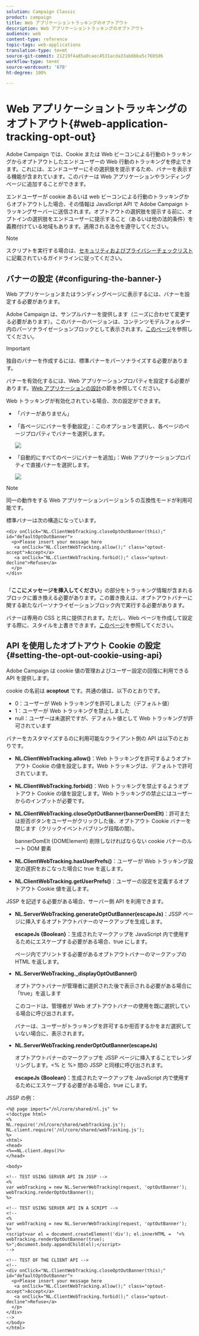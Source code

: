 ```yaml
---
solution: Campaign Classic
product: campaign
title: Web アプリケーショントラッキングのオプトアウト
description: Web アプリケーショントラッキングのオプトアウト
audience: web
content-type: reference
topic-tags: web-applications
translation-type: tm+mt
source-git-commit: 21219f4a85a0caec4531acda33ab8bba5c7605d6
workflow-type: tm+mt
source-wordcount: '670'
ht-degree: 100%

---
```



# Web アプリケーショントラッキングのオプトアウト{#web-application-tracking-opt-out}

Adobe Campaign では、Cookie または Web ビーコンによる行動のトラッキングからオプトアウトしたエンドユーザーの Web 行動のトラッキングを停止できます。これには、エンドユーザーにその選択肢を提示するため、バナーを表示する機能が含まれています。このバナーは Web アプリケーションやランディングページに追加することができます。

エンドユーザーが cookie あるいは web ビーコンによる行動のトラッキングからオプトアウトした場合、その情報は JavaScript API で Adobe Campaign トラッキングサーバーに送信されます。オプトアウトの選択肢を提示する前に、オプトインの選択肢をエンドユーザーに提示すること（あるいは他の法的条件）を義務付けている地域もあります。適用される法令を遵守してください。

>[!NOTE]
>
>スクリプトを実行する場合は、[セキュリティおよびプライバシーチェックリスト](https://helpx.adobe.com/jp/campaign/kb/acc-security.html)に記載されているガイドラインに従ってください。

## バナーの設定 {#configuring-the-banner-}

Web アプリケーションまたはランディングページに表示するには、バナーを設定する必要があります。

Adobe Campaign は、サンプルバナーを提供します（ニーズに合わせて変更する必要があります）。このバナーのバージョンは、コンテンツモデルフォルダー内のパーソナライゼーションブロックとして表示されます。[このページ](../../delivery/using/personalization-blocks.md)を参照してください。

>[!IMPORTANT]
>
>独自のバナーを作成するには、標準バナーをパーソナライズする必要があります。

バナーを有効化するには、Web アプリケーションプロパティを設定する必要があります。[Web アプリケーションの設計](../../web/using/designing-a-web-application.md)の節を参照してください。

Web トラッキングが有効化されている場合、次の設定ができます。

* 「バナーがありません」
* 「各ページにバナーを手動設定」：このオプションを選択し、各ページのページプロパティでバナーを選択します。

   ![](assets/pageproperties.png)

* 「自動的にすべてのページにバナーを追加」：Web アプリケーションプロパティで直接バナーを選択します。

   ![](assets/optoutconfig.png)

>[!NOTE]
>
>同一の動作をする Web アプリケーションバージョン 5 の互換性モードが利用可能です。

標準バナーは次の構造になっています。

```
<div onClick="NL.ClientWebTracking.closeOptOutBanner(this);" id="defaultOptOutBanner">
  <p>Please insert your message here
   <a onClick="NL.ClientWebTracking.allow();" class="optout-accept">Accept</a>
   <a onClick="NL.ClientWebTracking.forbid();" class="optout-decline">Refuse</a>
  </p>
</div>
      
```

「**ここにメッセージを挿入してください**」の部分をトラッキング情報が含まれるブロックに置き換える必要があります。この置き換えは、オプトアウトバナーに関する新たなパーソナライゼーションブロック内で実行する必要があります。

バナーは専用の CSS と共に提供されます。ただし、Web ページを作成して設定する際に、スタイルを上書きできます。[このページ](../../web/using/content-editor-interface.md)を参照してください。

## API を使用したオプトアウト Cookie の設定 {#setting-the-opt-out-cookie-using-api}

Adobe Campaign は cookie 値の管理およびユーザー設定の回復に利用できる API を提供します。

cookie の名前は **acoptout** です。共通の値は、以下のとおりです。

* 0：ユーザーが Web トラッキングを許可しました（デフォルト値）
* 1：ユーザーが Web トラッキングを禁止しました
* null：ユーザーは未選択ですが、デフォルト値として Web トラッキングが許可されています

バナーをカスタマイズするのに利用可能なクライアント側の API は以下のとおりです。

* **NL.ClientWebTracking.allow()**：Web トラッキングを許可するようオプトアウト Cookie の値を設定します。Web トラッキングは、デフォルトで許可されています。
* **NL.ClientWebTracking.forbid()**：Web トラッキングを禁止するようオプトアウト Cookie の値を設定します。Web トラッキングの禁止にはユーザーからのインプットが必要です。
* **NL.ClientWebTracking.closeOptOutBanner(bannerDomElt)**：許可または拒否ボタンをユーザーがクリックした後、オプトアウト Cookie バナーを閉じます（クリックイベントバブリング段階の間）。

   bannerDomElt {DOMElement} 削除しなければならない cookie バナーのルート DOM 要素

* **NL.ClientWebTracking.hasUserPrefs()**：ユーザーが Web トラッキング設定の選択をおこなった場合に true を返します。
* **NL.ClientWebTracking.getUserPrefs()**：ユーザーの設定を定義するオプトアウト Cookie 値を返します。

JSSP を記述する必要がある場合、サーバー側 API を利用できます。

* **NL.ServerWebTracking.generateOptOutBanner(escapeJs)**：JSSP ページに挿入するオプトアウトバナーのマークアップを生成します。

   **escapeJs {Boolean}**：生成されたマークアップを JavaScript 内で使用するためにエスケープする必要がある場合、true にします。

   ページ内でプリントする必要があるオプトアウトバナーのマークアップの HTML を返します。

* **NL.ServerWebTracking._displayOptOutBanner()**

   オプトアウトバナーが管理者に選択された後で表示される必要がある場合に「true」を返します

   このコードは、管理者が Web オプトアウトバナーの使用を既に選択している場合に呼び出されます。

   バナーは、ユーザーがトラッキングを許可するか拒否するかをまだ選択していない場合に、表示されます。

* **NL.ServerWebTracking.renderOptOutBanner(escapeJs)**

   オプトアウトバナーのマークアップを JSSP ページに挿入することでレンダリングします。&lt;% と %> 間の JSSP と同様に呼び出されます。

   **escapeJs {Boolean}**：生成されたマークアップを JavaScript 内で使用するためにエスケープする必要がある場合、true にします。

JSSP の例：

```
<%@ page import="/nl/core/shared/nl.js" %>
<!doctype html>
<%
NL.require('/nl/core/shared/webTracking.js');
NL.client.require('/nl/core/shared/webTracking.js');
%>
<html>
<head>
<%==NL.client.deps()%>
</head>

<body>

<!-- TEST USING SERVER API IN JSSP -->
<% 
var webTracking = new NL.ServerWebTracking(request, 'optOutBanner');
webTracking.renderOptOutBanner();
%>

<!-- TEST USING SERVER API IN A SCRIPT -->
<!--
<% 
var webTracking = new NL.ServerWebTracking(request, 'optOutBanner');
%>
<script>var el = document.createElement('div'); el.innerHTML =  "<% webTracking.renderOptOutBanner(true); %>";document.body.appendChild(el);</script>
-->

<!-- TEST OF THE CLIENT API -->
<!--
<div onClick="NL.ClientWebTracking.closeOptOutBanner(this);" id="defaultOptOutBanner">
  <p>Please insert your message here
   <a onClick="NL.ClientWebTracking.allow();" class="optout-accept">Accept</a>
   <a onClick="NL.ClientWebTracking.forbid();" class="optout-decline">Refuse</a>
  </p>
</div>
-->
</body>
</html>
```

